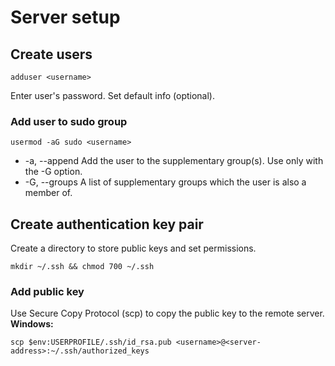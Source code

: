 # Server setup

## Create users

```
adduser <username>
```
Enter user's password.
Set default info (optional).

### Add user to sudo group

```
usermod -aG sudo <username>
```
- -a, --append
Add the user to the supplementary group(s). Use only with the -G option.
- -G, --groups
A list of supplementary groups which the user is also a member of.

## Create authentication key pair
Create a directory to store public keys and set permissions.
```
mkdir ~/.ssh && chmod 700 ~/.ssh
```
### Add public key
Use Secure Copy Protocol (scp) to copy the public key to the remote server.
**Windows:**
```
scp $env:USERPROFILE/.ssh/id_rsa.pub <username>@<server-address>:~/.ssh/authorized_keys
```

